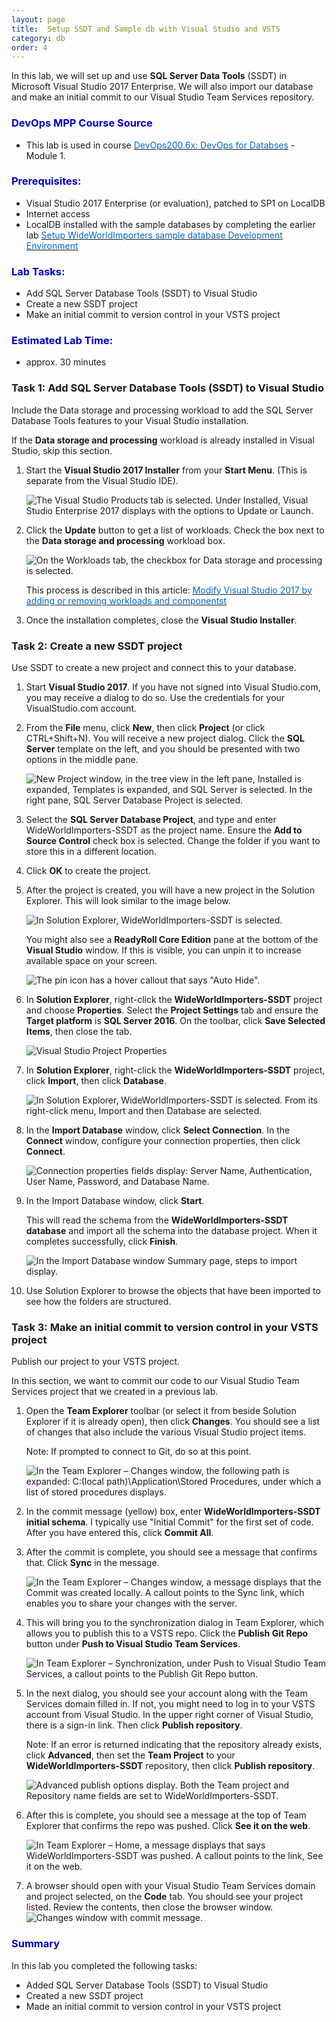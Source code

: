 ```yaml
---
layout: page
title:  Setup SSDT and Sample db with Visual Studio and VSTS
category: db
order: 4
---
```





In this lab, we will set up and use **SQL Server Data Tools** (SSDT) in Microsoft Visual Studio 2017 Enterprise. We will also import our database and make an initial commit to our Visual Studio Team Services repository.


<h3><span style="color: #0000CD;">DevOps MPP Course Source </span></h3>

- This lab is used in course <a href="https://www.edx.org/course/devops-databases-microsoft-devops200-6x-0" target="_blank"><span style="color: #0066cc;" color="#0066cc">DevOps200.6x: DevOps for Databses</span></a> - Module 1.



<h3><span style="color: #0000CD;">Prerequisites:</span></h3>

- Visual Studio 2017 Enterprise (or evaluation), patched to SP1 on LocalDB
- Internet access
- LocalDB installed with the sample databases by completing the earlier lab <a href="http://microsoft.github.io/PartsUnlimited/db/200.6x-Database-SetupWWIsampledb.html
" target="_blank"><span style="color: #0066cc;" color="#0066cc">Setup WideWorldImporters sample database Development Environment </span></a>






<h3><span style="color: #0000CD;">Lab Tasks: </span></h3>

- Add SQL Server Database Tools (SSDT) to Visual Studio
- Create a new SSDT project
- Make an initial commit to version control in your VSTS project




<h3><span style="color: #0000CD;">Estimated Lab Time:</span></h3>

- approx. 30 minutes  




### Task 1: Add SQL Server Database Tools (SSDT) to Visual Studio

Include the Data storage and processing workload to add the SQL Server Database Tools features to your Visual Studio installation.

If the **Data storage and processing** workload is already installed in Visual Studio, skip this section.

1. Start the **Visual Studio 2017 Installer** from your **Start Menu**. (This is separate from the Visual Studio IDE).

    ![The Visual Studio Products tab is selected. Under Installed, Visual Studio Enterprise 2017 displays with the options to Update or Launch.](../assets/setupssdtinvsandvsts-jan2018\Lab1.3_Image1.jpg)

2. Click the **Update** button to get a list of workloads. Check the box next to the **Data storage and processing** workload box.

    ![On the Workloads tab, the checkbox for Data storage and processing is selected.](../assets/setupssdtinvsandvsts-jan2018\Lab1.3_Image3.jpg)

    This process is described in this article: <a href="https://docs.microsoft.com/en-us/visualstudio/install/modify-visual-studio" target="_blank"><span style="color: #0066cc;" color="#0066cc">Modify Visual Studio 2017 by adding or removing workloads and componentst </span></a>


3. Once the installation completes, close the **Visual Studio Installer**.

### Task 2: Create a new SSDT project

Use SSDT to create a new project and connect this to your database.

1. Start **Visual Studio 2017**. If you have not signed into Visual Studio.com, you may receive a dialog to do so. Use the credentials for your VisualStudio.com account.

2. From the **File** menu, click **New**, then click **Project** (or click CTRL+Shift+N). You will receive a new project dialog. Click the **SQL Server** template on the left, and you should be presented with two options in the middle pane.

    ![New Project window, in the tree view in the left pane, Installed is expanded, Templates is expanded, and SQL Server is selected. In the right pane, SQL Server Database Project is selected.](../assets/setupssdtinvsandvsts-jan2018\Lab1.3_Image4.jpg)

3. Select the **SQL Server Database Project**, and type and enter WideWorldImporters-SSDT as the project name. Ensure the **Add to Source Control** check box is selected. Change the folder if you want to store this in a different location. 

4. Click **OK** to create the project. 

5. After the project is created, you will have a new project in the Solution Explorer. This will look similar to the image below.

    ![In Solution Explorer, WideWorldImporters-SSDT is selected.](../assets/setupssdtinvsandvsts-jan2018\Lab1.3_Image5.jpg)

    You might also see a **ReadyRoll Core Edition** pane at the bottom of the **Visual Studio** window. If this is visible, you can unpin it to increase available space on your screen.

    ![The pin icon has a hover callout that says "Auto Hide".](../assets/setupssdtinvsandvsts-jan2018\Lab1.3_Image6.jpg)

6. In **Solution Explorer**, right-click the **WideWorldImporters-SSDT** project and choose **Properties**. Select the **Project Settings** tab and ensure the **Target platform** is **SQL Server 2016**. On the toolbar, click **Save Selected Items**, then close the tab.

    ![Visual Studio Project Properties](../assets/setupssdtinvsandvsts-jan2018\Lab1.4_Image7.jpg)

7. In **Solution Explorer**, right-click the **WideWorldImporters-SSDT** project, click **Import**, then click **Database**. 

    ![In Solution Explorer, WideWorldImporters-SSDT is selected. From its right-click menu, Import and then Database are selected.](../assets/setupssdtinvsandvsts-jan2018\Lab1.3_Image8.jpg)

8. In the **Import Database** window, click **Select Connection**. In the **Connect** window, configure your connection properties, then click **Connect**.

    ![Connection properties fields display: Server Name, Authentication, User Name, Password, and Database Name.](../assets/setupssdtinvsandvsts-jan2018\Lab1.3_Image9.jpg)

9. In the Import Database window, click **Start**. 

    This will read the schema from the **WideWorldImporters-SSDT database** and import all the schema into the database project. When it completes successfully, click **Finish**.

    ![In the Import Database window Summary page, steps to import display.](../assets/setupssdtinvsandvsts-jan2018\Lab1.3_Image10.jpg)

10. Use Solution Explorer to browse the objects that have been imported to see how the folders are structured.

### Task 3: Make an initial commit to version control in your VSTS project

Publish our project to your VSTS project.

In this section, we want to commit our code to our Visual Studio Team Services project that we created in a previous lab.

1. Open the **Team Explorer** toolbar (or select it from beside Solution Explorer if it is already open), then click **Changes**. You should see a list of changes that also include the various Visual Studio project items. 

    Note: If prompted to connect to Git, do so at this point.

    ![In the Team Explorer – Changes window, the following path is expanded: C:(local path)\Application\Stored Procedures, under which a list of stored procedures displays.](../assets/setupssdtinvsandvsts-jan2018\Lab1.3_Image11.jpg)

2. In the commit message (yellow) box, enter **WideWorldImporters-SSDT initial schema**. I typically use "Initial Commit" for the first set of code. After you have entered this, click **Commit All**.

3. After the commit is complete, you should see a message that confirms that. Click **Sync** in the message.

    ![In the Team Explorer – Changes window, a message displays that the Commit was created locally. A callout points to the Sync link, which enables you to share your changes with the server.](../assets/setupssdtinvsandvsts-jan2018\Lab1.3_Image12.jpg)

4. This will bring you to the synchronization dialog in Team Explorer, which allows you to publish this to a VSTS repo. Click the **Publish Git Repo** button under **Push to Visual Studio Team Services**.

    ![In Team Explorer – Synchronization, under Push to Visual Studio Team Services, a callout points to the Publish Git Repo button.](../assets/setupssdtinvsandvsts-jan2018\Lab1.3_Image13.jpg)

5. In the next dialog, you should see your account along with the Team Services domain filled in. If not, you might need to log in to your VSTS account from Visual Studio. In the upper right corner of Visual Studio, there is a sign-in link. Then click **Publish repository**. 

    Note: If an error is returned indicating that the repository already exists, click **Advanced**, then set the **Team Project** to your **WideWorldImporters-SSDT** repository, then click **Publish repository**.

    ![Advanced publish options display. Both the Team project and Repository name fields are set to WideWorldImporters-SSDT.](../assets/setupssdtinvsandvsts-jan2018\Lab1.3_Image14.jpg)

6. After this is complete, you should see a message at the top of Team Explorer that confirms the repo was pushed. Click **See it on the web**.

    ![In Team Explorer – Home, a message displays that says WideWorldImporters-SSDT was pushed. A callout points to the link, See it on the web.](../assets/setupssdtinvsandvsts-jan2018\Lab1.3_Image15.jpg)

7. A browser should open with your Visual Studio Team Services domain and project selected, on the **Code** tab. You should see your project listed. Review the contents, then close the browser window.
    ![Changes window with commit message.](../assets/setupssdtinvsandvsts-jan2018\Lab1.3_Image16.jpg)



<h3><span style="color: #0000CD;"> Summary</span></h3>

In this lab you completed the following tasks:
- Added SQL Server Database Tools (SSDT) to Visual Studio
- Created a new SSDT project
- Made an initial commit to version control in your VSTS project